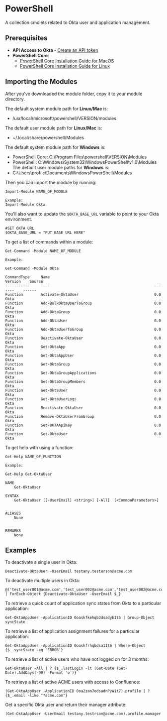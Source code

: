 # PowerShell
A collection cmdlets related to Okta user and application management. 

## Prerequisites

* **API Access to Okta** - [Create an API token](https://developer.okta.com/docs/api/getting_started/getting_a_token)
* **PowerShell Core**:
	* [PowerShell Core Installation Guide for MacOS](https://docs.microsoft.com/en-us/powershell/scripting/setup/installing-powershell-core-on-macos-and-linux?view=powershell-6#macos-1012)
	* [PowerShell Core Installation Guide for Linux](https://docs.microsoft.com/en-us/powershell/scripting/setup/installing-powershell-core-on-macos-and-linux?view=powershell-6#ubuntu-1404)

## Importing the Modules

After you've downloaded the module folder, copy it to your module directory.

The default system module path for **Linux/Mac** is:
* /usr/local/microsoft/powershell/VERSION/modules

The default user module path for **Linux/Mac** is:
* ~/.local/share/powershell/Modules

The default system module path for **Windows** is: 
* PowerShell Core: C:\Program Files\powershell\VERSION\Modules
* PowerShell: C:\Windows\System32\WindowsPowerShell\v1.0\Modules
The default user module paths for **Windows** is:
* C:\Users\profile\Documents\WindowsPowerShell\Modules

Then you can import the module by running: 

```
Import-Module NAME_OF_MODULE

Example:
Import-Module Okta
```

You'll also want to update the `$OKTA_BASE_URL` variable to point to your Okta environment.

```
#SET OKTA URL
$OKTA_BASE_URL = "PUT BASE URL HERE"
```

To get a list of commands within a module:

```
Get-Command -Module NAME_OF_MODULE

Example:

Get-Command -Module Okta

CommandType     Name                                               Version    Source                                                  
-----------     ----                                               -------    ------                                                  
Function        Activate-OktaUser                                  0.0        Okta                                                    
Function        Add-BulkOktaUserToGroup                            0.0        Okta                                                    
Function        Add-OktaGroup                                      0.0        Okta                                                    
Function        Add-OktaUser                                       0.0        Okta                                                    
Function        Add-OktaUserToGroup                                0.0        Okta                                                    
Function        Deactivate-OktaUser                                0.0        Okta                                                    
Function        Get-OktaApp                                        0.0        Okta                                                    
Function        Get-OktaAppUser                                    0.0        Okta                                                    
Function        Get-OktaGroup                                      0.0        Okta                                                    
Function        Get-OktaGroupApplications                          0.0        Okta                                                    
Function        Get-OktaGroupMembers                               0.0        Okta                                                    
Function        Get-OktaUser                                       0.0        Okta                                                    
Function        Get-OktaUserLogs                                   0.0        Okta                                                    
Function        Reactivate-OktaUser                                0.0        Okta                                                    
Function        Remove-OktaUserFromGroup                           0.0        Okta                                                    
Function        Set-OKTAApiKey                                     0.0        Okta                                                    
Function        Set-OktaUser                                       0.0        Okta                                                

```

To get help with using a function:

```
Get-Help NAME_OF_FUNCTION

Example:

Get-Help Get-OktaUser

NAME
    Get-OktaUser
    
SYNTAX
    Get-OktaUser [[-UserEmail] <string>] [-All]  [<CommonParameters>]
    

ALIASES
    None
    

REMARKS
    None

```

## Examples

To deactivate a single user in Okta:
```
Deactivate-OktaUser -UserEmail testany.testerson@acme.com
```

To deactivate multiple users in Okta:
```
@('test_user001@acme.com','test_user002@acme.com','test_user002@acme.com') | ForEach-Object {Deactivate-OktaUser -UserEmail $_}
```

To retrieve a quick count of application sync states from Okta to a particular application:
```
Get-OktaAppUser -ApplicationID 0oaskfkehqb3dsadyE1t6 | Group-Object syncState
```

To retrieve a list of application assignment failures for a particular application:
```
Get-OktaAppUser -ApplicationID 0oaskfrhqbdsa11t6 | Where-Object {$_.syncState -eq 'ERROR'}
```

To retrieve a list of active users who have not logged on for 3 months:
```
Get-OktaUser -All | ? {$_.lastLogin -lt (Get-Date (Get-Date).AddDays(-90) -Format 'o')}
```

To retrieve a list of active ACME users with access to Confluence:
```
(Get-OktaAppUser -ApplicationID 0oa2zan7odsadnPyW1t7).profile | ? {$_.email -like "*acme.com"}
```

Get a specific Okta user and return their manager attribute:
```
(Get-OktaAppUser -UserEmail testany.testrson@acme.com).profile.manager
```

